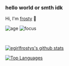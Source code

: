 ### hello world or smth idk
Hi, I'm [frosty](https://youtube.com/frostyhq) 👋

![age](https://img.shields.io/badge/age-16-blue)
![focus](https://img.shields.io/badge/focus-TecknixClient-brightgreen)

<br />

[![egirlfrostys's github stats](https://github-readme-stats.vercel.app/?theme=dark&api?username=egirlfrosty&show_icons=true)](https://github.com/egirlfrosty)

[![Top Languages](https://github-readme-stats.vercel.app/api/top-langs/?username=egirlfrosty)](https://github.com/egirlfrosty)

